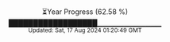 <p align="center">
⏳Year Progress (62.58 %) <br>
██████████████████▁▁▁▁▁▁▁▁▁▁▁▁ <br>
<sub>Updated: Sat, 17 Aug 2024 01:20:49 GMT</sub>
</p>

